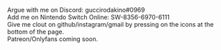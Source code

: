 Argue with me on Discord: guccirodakino#0969
<br>
Add me on Nintendo Switch Online: SW-8356-6970-6111
<br>
Give me clout on github/instagram/gmail by pressing on the icons at the bottom of the page.
<br>
Patreon/Onlyfans coming soon.
